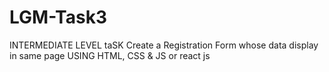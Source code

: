 # LGM-Task3
INTERMEDIATE LEVEL taSK  Create a Registration Form whose data display in same page  USING HTML, CSS &amp; JS or react js
